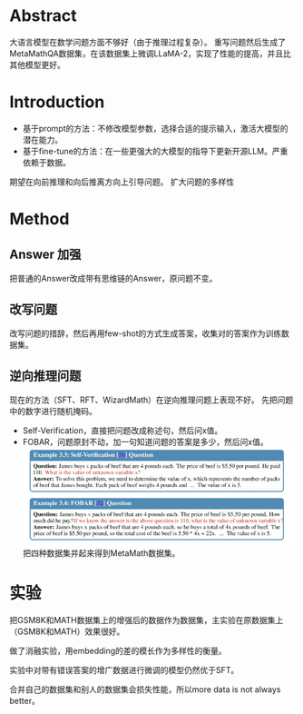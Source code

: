 # Abstract
大语言模型在数学问题方面不够好（由于推理过程复杂）。
重写问题然后生成了MetaMathQA数据集，在该数据集上微调LLaMA-2，实现了性能的提高，并且比其他模型更好。

# Introduction

- 基于prompt的方法：不修改模型参数，选择合适的提示输入，激活大模型的潜在能力。
- 基于fine-tune的方法：在一些更强大的大模型的指导下更新开源LLM。严重依赖于数据。

期望在向前推理和向后推离方向上引导问题。
扩大问题的多样性

# Method
## Answer 加强
把普通的Answer改成带有思维链的Answer，原问题不变。

## 改写问题
改写问题的措辞，然后再用few-shot的方式生成答案，收集对的答案作为训练数据集。

## 逆向推理问题
现在的方法（SFT、RFT、WizardMath）在逆向推理问题上表现不好。
先把问题中的数字进行随机掩码。
- Self-Verification，直接把问题改成称述句，然后问x值。
- FOBAR，问题原封不动，加一句知道问题的答案是多少，然后问x值。
  ![alt text](image-27.png)
把四种数据集并起来得到MetaMath数据集。

# 实验
把GSM8K和MATH数据集上的增强后的数据作为数据集，主实验在原数据集上（GSM8K和MATH）效果很好。

做了消融实验，用embedding的差的模长作为多样性的衡量。

实验中对带有错误答案的增广数据进行微调的模型仍然优于SFT。

合并自己的数据集和别人的数据集会损失性能，所以more data is not always better。


